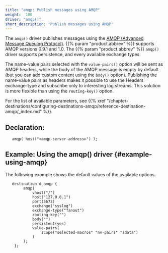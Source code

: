 ```yaml
---
title: "amqp: Publish messages using AMQP"
weight:  100
driver: "amqp()"
short_description: "Publish messages using AMQP"
---
```

<!-- DISCLAIMER: This file is based on the syslog-ng Open Source Edition documentation https://github.com/balabit/syslog-ng-ose-guides/commit/2f4a52ee61d1ea9ad27cb4f3168b95408fddfdf2 and is used under the terms of The syslog-ng Open Source Edition Documentation License. The file has been modified by Axoflow. -->

The `amqp()` driver publishes messages using the [AMQP (Advanced Message Queuing Protocol)](https://en.wikipedia.org/wiki/Advanced_Message_Queuing_Protocol). {{% param "product.abbrev" %}} supports AMQP versions 0.9.1 and 1.0. The {{% param "product.abbrev" %}} `amqp()` driver supports persistence, and every available exchange types.

The name-value pairs selected with the `value-pairs()` option will be sent as AMQP headers, while the body of the AMQP message is empty by default (but you can add custom content using the `body()` option). Publishing the name-value pairs as headers makes it possible to use the Headers exchange-type and subscribe only to interesting log streams. This solution is more flexible than using the `routing-key()` option.

For the list of available parameters, see {{% xref "/chapter-destinations/configuring-destinations-amqp/reference-destination-amqp/_index.md" %}}.


## Declaration:

```shell
   amqp( host("<amqp-server-address>") );
```



## Example: Using the amqp() driver {#example-using-amqp}

The following example shows the default values of the available options.

```shell
   destination d_amqp {
        amqp(
            vhost("/")
            host("127.0.0.1")
            port(5672)
            exchange("syslog")
            exchange-type("fanout")
            routing-key("")
            body("")
            persistent(yes)
            value-pairs(
                scope("selected-macros" "nv-pairs" "sdata")
            )
        );
    };
```

